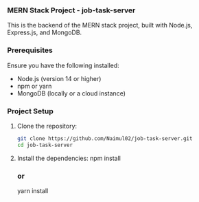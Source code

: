 ### MERN Stack Project - job-task-server

This is the backend of the MERN stack project, built with Node.js, Express.js, and MongoDB.

### Prerequisites

Ensure you have the following installed:

- Node.js (version 14 or higher)
- npm or yarn
- MongoDB (locally or a cloud instance)

### Project Setup

1. Clone the repository:

   ```bash
   git clone https://github.com/Naimul02/job-task-server.git
   cd job-task-server

2. Install the dependencies:
    npm install
    ### or
    yarn install
